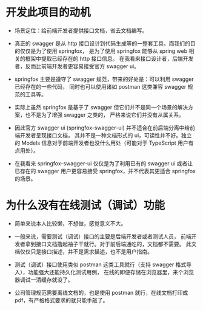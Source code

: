 # 开发此项目的动机

* 场景定位：给前端开发者提供接口文档，省去文档编写。

* 真正的 swagger 是从 http 接口设计到代码生成等的一整套工具，而我们的目的仅仅是为了使用 springfox，
是为了使用 springfox 能够从 spring web 相关的框架中提取已经存在的 http 接口信息。
在我看来接口设计者，后端开发者，反而比前端开发者更容易接受官方 swagger ui。

* springfox 主要是遵守了 swagger 规范，带来的好处是：可以利用 swagger 已经存在的一些代码，
同时也可以使用诸如 postman 这类兼容 swagger 规范的工具等。

* 实际上虽然 springfox 是基于了 swagger 但它们并不是同一个场景的解决方案，也不是为了增强 swagger 之类的，
严格来说它们并没有从属关系。

* 因此官方 swagger ui (springfox-swagger-ui) 并不适合在前后端分离中给前端开发者呈现接口文档，
其并不是一种文档形式的 ui，可读性并不好。独立的 Models 信息对于前端开发者也没什么用处（可能对于 TypeScript 用户有点用处）。

* 在我看来 springfox-swagger-ui 仅仅是为了利用已有的 swagger ui 或者让已存在的 swagger 
用户更容易接受 springfox，并不代表其更适合 springfox 的场景。

# 为什么没有在线测试（调试）功能

* 简单来说本人比较懒，不想做，感觉意义不大。

* 一般来说，需要测试（调试）接口的主要是后端开发者或者测试人员，
前端开发者拿到接口文档撸起袖子干就行。对于前后端通吃的，文档都不需要。
此文档仅仅只是接口描述，并不是需求描述，也不是用户指南。

* 测试（调试）接口使用类似 postman 这类工具就行（支持 swagger 格式导入），功能强大还能持久化测试用例，
在线的即便存储在浏览器里，来个浏览器调试一清缓存就没了。

* 公司管理规范需要离线文档的，也是使用 postman 就行，在线文档打印成 pdf，有严格格式要求的就只能手敲了。
